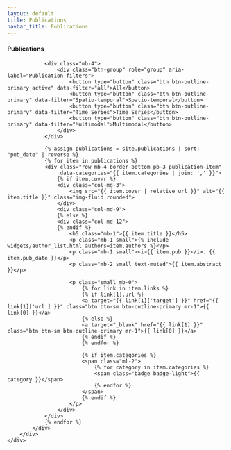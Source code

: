 ```yaml
---
layout: default
title: Publications
navbar_title: Publications
---
```


<div class="row mb-4">
    <div class="col">
        <div class="card border-0 shadow-sm bg-white">
            <div class="card-body">
                <h4 class="card-title mb-4">
                    <i class="fas fa-book"></i> Publications
                </h4>
                
                <div class="mb-4">
                    <div class="btn-group" role="group" aria-label="Publication filters">
                        <button type="button" class="btn btn-outline-primary active" data-filter="all">All</button>
                        <button type="button" class="btn btn-outline-primary" data-filter="Spatio-temporal">Spatio-temporal</button>
                        <button type="button" class="btn btn-outline-primary" data-filter="Time Series">Time Series</button>
                        <button type="button" class="btn btn-outline-primary" data-filter="Multimodal">Multimodal</button>
                    </div>
                </div>
                
                {% assign publications = site.publications | sort: "pub_date" | reverse %}
                {% for item in publications %}
                <div class="row mb-4 border-bottom pb-3 publication-item" 
                     data-categories="{{ item.categories | join: ',' }}">
                    {% if item.cover %}
                    <div class="col-md-3">
                        <img src="{{ item.cover | relative_url }}" alt="{{ item.title }}" class="img-fluid rounded">
                    </div>
                    <div class="col-md-9">
                    {% else %}
                    <div class="col-md-12">
                    {% endif %}
                        <h5 class="mb-1">{{ item.title }}</h5>
                        <p class="mb-1 small">{% include widgets/author_list.html authors=item.authors %}</p>
                        <p class="mb-1 small"><i>{{ item.pub }}</i>. {{ item.pub_date }}</p>
                        <p class="mb-2 small text-muted">{{ item.abstract }}</p>
                        
                        <p class="small mb-0">
                            {% for link in item.links %}
                            {% if link[1].url %}
                            <a target="{{ link[1]['target'] }}" href="{{ link[1]['url'] }}" class="btn btn-sm btn-outline-primary mr-1">{{ link[0] }}</a>
                            {% else %}
                            <a target="_blank" href="{{ link[1] }}" class="btn btn-sm btn-outline-primary mr-1">{{ link[0] }}</a>
                            {% endif %}
                            {% endfor %}
                            
                            {% if item.categories %}
                            <span class="ml-2">
                                {% for category in item.categories %}
                                <span class="badge badge-light">{{ category }}</span>
                                {% endfor %}
                            </span>
                            {% endif %}
                        </p>
                    </div>
                </div>
                {% endfor %}
            </div>
        </div>
    </div>
</div>

<script>
document.addEventListener('DOMContentLoaded', function() {
    const filterButtons = document.querySelectorAll('[data-filter]');
    const publicationItems = document.querySelectorAll('.publication-item');
    
    filterButtons.forEach(button => {
        button.addEventListener('click', function() {
            const filterValue = this.getAttribute('data-filter');
            
            // Update active button
            filterButtons.forEach(btn => btn.classList.remove('active'));
            this.classList.add('active');
            
            // Filter publications
            publicationItems.forEach(item => {
                const categories = item.getAttribute('data-categories');
                
                if (filterValue === 'all' || categories.includes(filterValue)) {
                    item.style.display = '';
                } else {
                    item.style.display = 'none';
                }
            });
        });
    });
});
</script> 